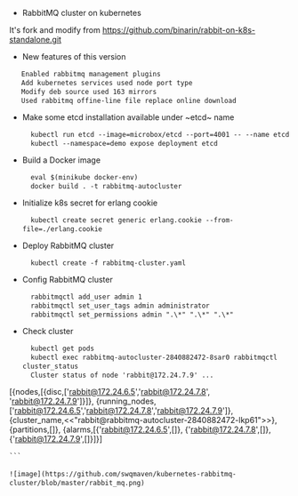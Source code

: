 * RabbitMQ cluster on kubernetes

It's fork and modify from https://github.com/binarin/rabbit-on-k8s-standalone.git

  - New features of this version
  ```
     Enabled rabbitmq management plugins
     Add kubernetes services used node port type
     Modify deb source used 163 mirrors
     Used rabbitmq offine-line file replace online download
  ```

  - Make some etcd installation available under ~etcd~ name
    ```
      kubectl run etcd --image=microbox/etcd --port=4001 -- --name etcd
      kubectl --namespace=demo expose deployment etcd
    ```

  - Build a Docker image
    ```
      eval $(minikube docker-env)
      docker build . -t rabbitmq-autocluster
    ```

  - Initialize k8s secret for erlang cookie
    ```
      kubectl create secret generic erlang.cookie --from-file=./erlang.cookie
    ```

  - Deploy RabbitMQ cluster
    ```
      kubectl create -f rabbitmq-cluster.yaml
    ```

  - Config RabbitMQ cluster
    ```
      rabbitmqctl add_user admin 1
      rabbitmqctl set_user_tags admin administrator
      rabbitmqctl set_permissions admin ".\*" ".\*" ".\*"
    ```

  - Check cluster
    ```
      kubectl get pods
      kubectl exec rabbitmq-autocluster-2840882472-8sar0 rabbitmqctl cluster_status
      Cluster status of node 'rabbit@172.24.7.9' ...
[{nodes,[{disc,['rabbit@172.24.6.5','rabbit@172.24.7.8',
                'rabbit@172.24.7.9']}]},
 {running_nodes,['rabbit@172.24.6.5','rabbit@172.24.7.8','rabbit@172.24.7.9']},
 {cluster_name,<<"rabbit@rabbitmq-autocluster-2840882472-lkp61">>},
 {partitions,[]},
 {alarms,[{'rabbit@172.24.6.5',[]},
          {'rabbit@172.24.7.8',[]},
          {'rabbit@172.24.7.9',[]}]}]

    ```

    ![image](https://github.com/swqmaven/kubernetes-rabbitmq-cluster/blob/master/rabbit_mq.png)
